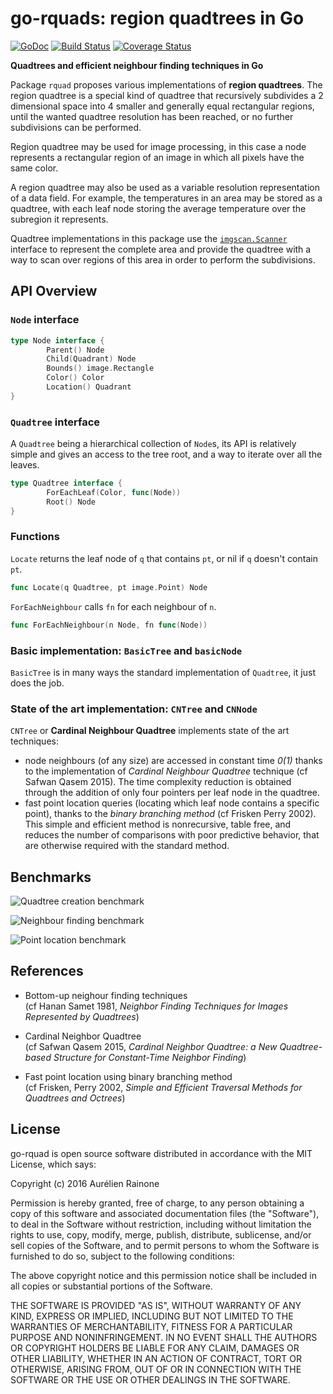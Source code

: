 # go-rquads: region quadtrees in Go
[![GoDoc](http://img.shields.io/badge/go-documentation-blue.svg?style=flat-square)](http://godoc.org/github.com/aurelien-rainone/go-rquad) [![Build Status](https://travis-ci.org/aurelien-rainone/go-rquad.svg?branch=master)](https://travis-ci.org/aurelien-rainone/go-rquad) [![Coverage Status](https://coveralls.io/repos/github/aurelien-rainone/go-rquad/badge.svg?branch=master)](https://coveralls.io/github/aurelien-rainone/go-rquad?branch=master)

**Quadtrees and efficient neighbour finding techniques in Go**

Package `rquad` proposes various implementations of **region quadtrees**.
The region quadtree is a special kind of quadtree that recursively
subdivides a 2 dimensional space into 4 smaller and generally equal
rectangular regions, until the wanted quadtree resolution has been reached,
or no further subdivisions can be performed.

Region quadtree may be used for image processing, in this case a node
represents a rectangular region of an image in which all pixels have the
same color.

A region quadtree may also be used as a variable resolution representation
of a data field. For example, the temperatures in an area may be stored as a
quadtree, with each leaf node storing the average temperature over the
subregion it represents.

Quadtree implementations in this package use the [`imgscan.Scanner`](https://github.com/aurelien-rainone/imgtools/tree/master/imgscan)
interface to represent the complete area and provide the quadtree with a way 
to scan over regions of this area in order to perform the subdivisions.

## API Overview

### `Node` interface
```go
type Node interface {
        Parent() Node
        Child(Quadrant) Node
        Bounds() image.Rectangle
        Color() Color
        Location() Quadrant
}
```

### `Quadtree` interface

A `Quadtree` being a hierarchical collection of `Node`s, its API is relatively
simple and gives an access to the tree root, and a way to iterate over all
the leaves.

```go
type Quadtree interface {
        ForEachLeaf(Color, func(Node))
        Root() Node
}
```

### Functions

`Locate` returns the leaf node of `q` that contains `pt`, or nil if `q` doesn't contain `pt`.
```go
func Locate(q Quadtree, pt image.Point) Node
```

`ForEachNeighbour` calls `fn` for each neighbour of `n`.
```go
func ForEachNeighbour(n Node, fn func(Node))
```

### Basic implementation: `BasicTree` and `basicNode`

`BasicTree` is in many ways the standard implementation of `Quadtree`, it just does the job.

### State of the art implementation: `CNTree` and `CNNode`

`CNTree` or **Cardinal Neighbour Quadtree** implements state of the art techniques:
 - node neighbours (of any size) are accessed in constant time *0(1)* thanks to the implementation of *Cardinal Neighbour Quadtree* technique (cf Safwan Qasem 2015). The time complexity reduction is obtained through the addition of only four pointers per leaf node in the quadtree.
 - fast point location queries (locating which leaf node contains a specific point), thanks to the *binary branching method* (cf Frisken Perry 2002). This simple and efficient method is nonrecursive, table free, and reduces the number of comparisons with
poor predictive behavior, that are otherwise required with the standard method.

## Benchmarks

![Quadtree creation benchmark](https://raw.githubusercontent.com/aurelien-rainone/go-rquad/readme-docs/Creation.png)

![Neighbour finding benchmark](https://raw.githubusercontent.com/aurelien-rainone/go-rquad/readme-docs/Neighbours.png)

![Point location benchmark](https://raw.githubusercontent.com/aurelien-rainone/go-rquad/readme-docs/PointLocation.png)

## References

 - Bottom-up neighour finding techniques  
(cf Hanan Samet 1981, *Neighbor Finding Techniques for Images Represented by
Quadtrees*)

 - Cardinal Neighbor Quadtree  
(cf Safwan Qasem 2015, *Cardinal Neighbor Quadtree: a New Quadtree-based
Structure for Constant-Time Neighbor Finding*)

 - Fast point location using binary branching method  
(cf Frisken, Perry 2002, *Simple and Efficient Traversal Methods for Quadtrees
and Octrees*)


## License

go-rquad is open source software distributed in accordance with the MIT
License, which says:

Copyright (c) 2016 Aurélien Rainone

Permission is hereby granted, free of charge, to any person obtaining a copy
of this software and associated documentation files (the "Software"), to deal
in the Software without restriction, including without limitation the rights
to use, copy, modify, merge, publish, distribute, sublicense, and/or sell
copies of the Software, and to permit persons to whom the Software is
furnished to do so, subject to the following conditions:

The above copyright notice and this permission notice shall be included in
all copies or substantial portions of the Software.

THE SOFTWARE IS PROVIDED "AS IS", WITHOUT WARRANTY OF ANY KIND, EXPRESS OR
IMPLIED, INCLUDING BUT NOT LIMITED TO THE WARRANTIES OF MERCHANTABILITY,
FITNESS FOR A PARTICULAR PURPOSE AND NONINFRINGEMENT. IN NO EVENT SHALL THE
AUTHORS OR COPYRIGHT HOLDERS BE LIABLE FOR ANY CLAIM, DAMAGES OR OTHER
LIABILITY, WHETHER IN AN ACTION OF CONTRACT, TORT OR OTHERWISE, ARISING FROM,
OUT OF OR IN CONNECTION WITH THE SOFTWARE OR THE USE OR OTHER DEALINGS IN
THE SOFTWARE.


